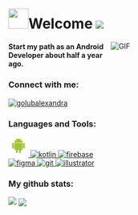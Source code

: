 # <img src="https://raw.githubusercontent.com/MartinHeinz/MartinHeinz/master/wave.gif" height="40px" width="40px">Welcome <a href="https://github.com/Meghna-DAS/github-profile-views-counter"><img src="https://komarev.com/ghpvc/?username=Bejussi"></a>

<img align="right" alt="GIF" src="https://media.giphy.com/media/uB86ZyWQsnFSGYe2sA/giphy.gif" height="250px" width="300px"/>

<h4 align="left">Start my path as an Android Developer about half a year ago.</h4>

<h3 align="left">Connect with me:</h3>
<p align="left">
<a href="https://linkedin.com/in/golubalexandra" target="blank"><img align="center" src="https://raw.githubusercontent.com/rahuldkjain/github-profile-readme-generator/master/src/images/icons/Social/linked-in-alt.svg" alt="golubalexandra" height="30" width="40" /></a>
</p>

<h3 align="left">Languages and Tools:</h3>
<p align="left"> <a href="https://developer.android.com" target="_blank" rel="noreferrer"> <img src="https://raw.githubusercontent.com/devicons/devicon/master/icons/android/android-original-wordmark.svg" alt="android" width="40" height="40"/> </a> <a href="https://kotlinlang.org" target="_blank" rel="noreferrer"> <img src="https://www.vectorlogo.zone/logos/kotlinlang/kotlinlang-icon.svg" alt="kotlin" width="40" height="40"/> </a> <a href="https://firebase.google.com/" target="_blank" rel="noreferrer"> <img src="https://www.vectorlogo.zone/logos/firebase/firebase-icon.svg" alt="firebase" width="40" height="40"/> </a> <a href="https://www.figma.com/" target="_blank" rel="noreferrer"> <img src="https://www.vectorlogo.zone/logos/figma/figma-icon.svg" alt="figma" width="40" height="40"/> </a> <a href="https://git-scm.com/" target="_blank" rel="noreferrer"> <img src="https://www.vectorlogo.zone/logos/git-scm/git-scm-icon.svg" alt="git" width="40" height="40"/> </a> <a href="https://www.adobe.com/in/products/illustrator.html" target="_blank" rel="noreferrer"> <img src="https://www.vectorlogo.zone/logos/adobe_illustrator/adobe_illustrator-icon.svg" alt="illustrator" width="40" height="40"/> </a>  </p>

<h3 align="left">My github stats:</h3>
<p><img align="left" src="https://github-readme-stats-git-master-bejussi.vercel.app/api?username=bejussi&count_private=true&show_icons=true&theme=buefy" /></p>
<p>&nbsp;<img align="center" src="https://github-readme-stats-git-master-bejussi.vercel.app/api/top-langs/?username=bejussi" /></p>


